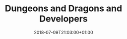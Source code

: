 ---
title: "Dungeons and Dragons and Developers"
date: 2018-07-09T21:03:00+01:00
description: "Google Pixel 2"
categories:
  - photography
tags: 
  - technott
  - talk
  - brunty
image: IMG_20180709_210345
ratio: 6by4
---